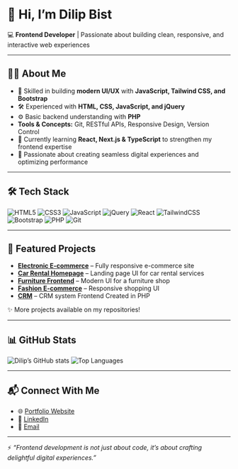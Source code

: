 # 👋 Hi, I’m **Dilip Bist**  

💻 **Frontend Developer** | Passionate about building clean, responsive, and interactive web experiences

---

## 🧑‍💻 About Me  

- 🎨 Skilled in building **modern UI/UX** with **JavaScript, Tailwind CSS, and Bootstrap**  
- 🛠️ Experienced with **HTML, CSS, JavaScript, and jQuery**  
- ⚙️ Basic backend understanding with **PHP**  
- **Tools & Concepts:** Git, RESTful APIs, Responsive Design, Version Control  
- 🌱 Currently learning **React, Next.js & TypeScript** to strengthen my frontend expertise  
- 🚀 Passionate about creating seamless digital experiences and optimizing performance  

---

## 🛠️ Tech Stack  

![HTML5](https://img.shields.io/badge/HTML5-E34F26?style=flat&logo=html5&logoColor=white)  ![CSS3](https://img.shields.io/badge/CSS3-1572B6?style=flat&logo=css3&logoColor=white)  ![JavaScript](https://img.shields.io/badge/JavaScript-F7DF1E?style=flat&logo=javascript&logoColor=black)  ![jQuery](https://img.shields.io/badge/jQuery-0769AD?style=flat&logo=jquery&logoColor=white)  ![React](https://img.shields.io/badge/React-20232A?style=flat&logo=react&logoColor=61DAFB)  ![TailwindCSS](https://img.shields.io/badge/Tailwind_CSS-38B2AC?style=flat&logo=tailwind-css&logoColor=white)  ![Bootstrap](https://img.shields.io/badge/Bootstrap-563D7C?style=flat&logo=bootstrap&logoColor=white)  ![PHP](https://img.shields.io/badge/PHP-777BB4?style=flat&logo=php&logoColor=white)  ![Git](https://img.shields.io/badge/Git-F05032?style=flat&logo=git&logoColor=white)  

---

## 📂 Featured Projects  

- [**Electronic E-commerce**](https://github.com/DilipBist/Electronic-e-commerce) – Fully responsive e-commerce site  
- [**Car Rental Homepage**](https://github.com/DilipBist/CarRental-HomePage) – Landing page UI for car rental services  
- [**Furniture Frontend**](https://github.com/DilipBist/Furniture-Frontend) – Modern UI for a furniture shop  
- [**Fashion E-commerce**](https://github.com/DilipBist/Fashion-Ecommerce-) – Responsive shopping UI  
- [**CRM**](https://github.com/DilipBist/CRM) – CRM system Frontend Created in PHP  

✨ More projects available on my repositories!  

---

## 📊 GitHub Stats  

![Dilip’s GitHub stats](https://github-readme-stats.vercel.app/api?username=DilipBist&show_icons=true&theme=tokyonight)  ![Top Languages](https://github-readme-stats.vercel.app/api/top-langs/?username=DilipBist&layout=compact&theme=tokyonight)  

---

## 📬 Connect With Me  

- 🌐 [Portfolio Website](https://dilipbist.github.io/Dilip-portfolio/)  
- 💼 [LinkedIn](https://www.linkedin.com/in/dilip-bist-9a6734278)  
- 📧 [Email](mailto:dilipbist879@gmail.com)  

---

⚡ *“Frontend development is not just about code, it’s about crafting delightful digital experiences.”*  
